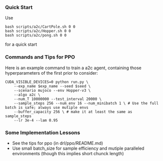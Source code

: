 ### Quick Start

Use
```
bash scripts/a2c/CartPole.sh 0 0
bash scripts/a2c/Hopper.sh 0 0
bash scripts/a2c/pong.sh 0 0
```
for a quick start




### Commands and Tips for PPO

Here is an example command to train a a2c agent, containing those hyperparameters of the first prior to consider:

```
CUDA_VISIBLE_DEVICES=0 python run.py \
    --exp_name $exp_name --seed $seed \
    --scenario mujoco --env Hopper-v3 \
    --algo a2c \
    --num_T 10000000 --test_interval 20000 \
    --sample_steps 256 --num_env 16 --num_minibatch 1 \ # Use the full batch is safe; always use mutiple envs
    --buffer_capacity 256 \ # make it at least the same as sample_steps
    --lr 3e-4 --lam 0.95
```




### Some Implementation Lessons

- See the tips for ppo (in drl/ppo/README.md)
- Use small batch_size for sample efficiency and mutiple paralleled environments (though this implies short chunck length)
